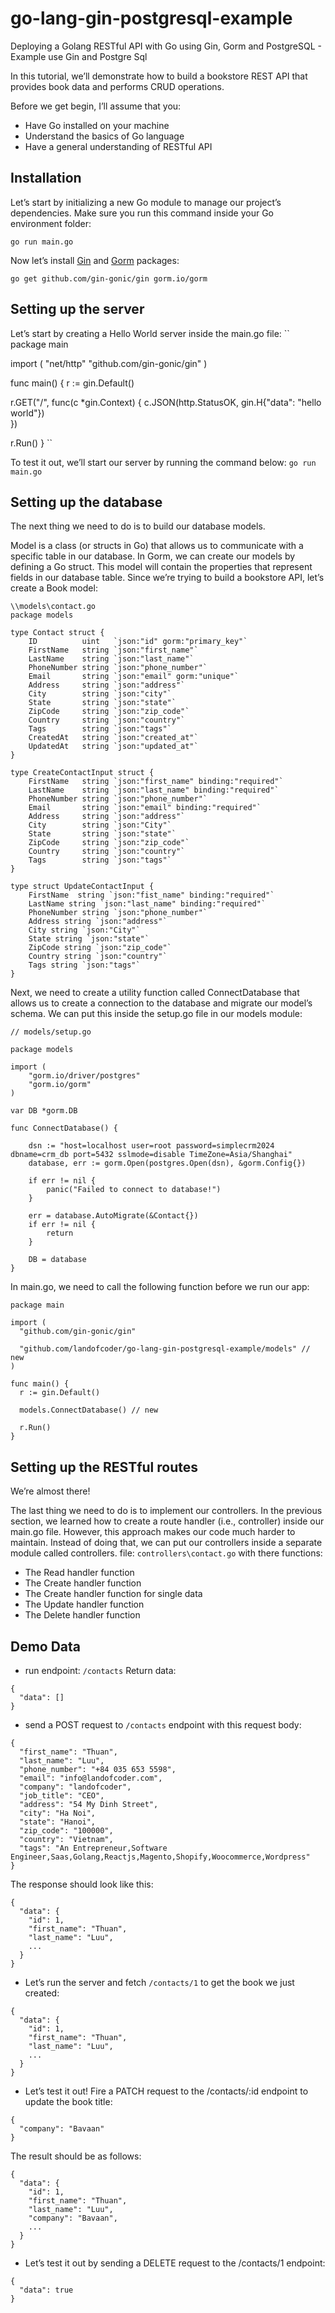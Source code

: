 # go-lang-gin-postgresql-example
Deploying a Golang RESTful API with Go using Gin, Gorm and PostgreSQL - Example use Gin and Postgre Sql

In this tutorial, we’ll demonstrate how to build a bookstore REST API that provides book data and performs CRUD operations.

Before we get begin, I’ll assume that you:

- Have Go installed on your machine
- Understand the basics of Go language
- Have a general understanding of RESTful API

## Installation

Let’s start by initializing a new Go module to manage our project’s dependencies. 
Make sure you run this command inside your Go environment folder:

``go run main.go``

Now let’s install [Gin](https://github.com/gin-gonic/gin) and [Gorm](https://github.com/jinzhu/gorm) packages:

``go get github.com/gin-gonic/gin gorm.io/gorm``

## Setting up the server

Let’s start by creating a Hello World server inside the main.go file:
``
package main

import (
  "net/http"
  "github.com/gin-gonic/gin"
)

func main() {
  r := gin.Default()

  r.GET("/", func(c *gin.Context) {
    c.JSON(http.StatusOK, gin.H{"data": "hello world"})    
  })

  r.Run()
}
``

To test it out, we’ll start our server by running the command below:
``go run main.go``

## Setting up the database

The next thing we need to do is to build our database models.

Model is a class (or structs in Go) that allows us to communicate with a specific table in our database. In Gorm, we can create our models by defining a Go struct. This model will contain the properties that represent fields in our database table. Since we’re trying to build a bookstore API, let’s create a Book model:

```
\\models\contact.go
package models

type Contact struct {
	ID          uint   `json:"id" gorm:"primary_key"`
	FirstName   string `json:"first_name"`
	LastName    string `json:"last_name"`
	PhoneNumber string `json:"phone_number"`
	Email       string `json:"email" gorm:"unique"`
	Address     string `json:"address"`
	City        string `json:"city"`
	State       string `json:"state"`
	ZipCode     string `json:"zip_code"`
	Country     string `json:"country"`
	Tags        string `json:"tags"`
	CreatedAt   string `json:"created_at"`
	UpdatedAt   string `json:"updated_at"`
}

type CreateContactInput struct {
	FirstName   string `json:"first_name" binding:"required"`
	LastName    string `json:"last_name" binding:"required"`
	PhoneNumber string `json:"phone_number"`
	Email       string `json:"email" binding:"required"`
	Address     string `json:"address"`
	City        string `json:"City"`
	State       string `json:"state"`
	ZipCode     string `json:"zip_code"`
	Country     string `json:"country"`
	Tags        string `json:"tags"`
}

type struct UpdateContactInput {
	FirstName  string `json:"fist_name" binding:"required"`
	LastName string `json:"last_name" binding:"required"`
	PhoneNumber string `json:"phone_number"`
	Address string `json:"address"`
	City string `json:"City"`
	State string `json:"state"`
	ZipCode string `json:"zip_code"`
	Country string `json:"country"`
	Tags string `json:"tags"`
}

```

Next, we need to create a utility function called ConnectDatabase that allows us to create a connection to the database and migrate our model’s schema. 
We can put this inside the setup.go file in our models module:

```
// models/setup.go

package models

import (
	"gorm.io/driver/postgres"
	"gorm.io/gorm"
)

var DB *gorm.DB

func ConnectDatabase() {

	dsn := "host=localhost user=root password=simplecrm2024 dbname=crm_db port=5432 sslmode=disable TimeZone=Asia/Shanghai"
	database, err := gorm.Open(postgres.Open(dsn), &gorm.Config{})

	if err != nil {
		panic("Failed to connect to database!")
	}

	err = database.AutoMigrate(&Contact{})
	if err != nil {
		return
	}

	DB = database
}

```

In main.go, we need to call the following function before we run our app:
```
package main

import (
  "github.com/gin-gonic/gin"

  "github.com/landofcoder/go-lang-gin-postgresql-example/models" // new
)

func main() {
  r := gin.Default()

  models.ConnectDatabase() // new

  r.Run()
}
```

## Setting up the RESTful routes

We’re almost there!

The last thing we need to do is to implement our controllers. In the previous section, we learned how to create a route handler (i.e., controller) inside our main.go file. 
However, this approach makes our code much harder to maintain. 
Instead of doing that, we can put our controllers inside a separate module called controllers.
file: ``controllers\contact.go`` with there functions:

- The Read handler function
- The Create handler function
- The Create handler function for single data
- The Update handler function
- The Delete handler function

## Demo Data

- run endpoint: ``/contacts``
Return data:
```
{
  "data": []
}
```
- send a POST request to ``/contacts`` endpoint with this request body:

```
{
  "first_name": "Thuan",
  "last_name": "Luu",
  "phone_number": "+84 035 653 5598",
  "email": "info@landofcoder.com",
  "company": "landofcoder",
  "job_title": "CEO",
  "address": "54 My Dinh Street",
  "city": "Ha Noi",
  "state": "Hanoi",
  "zip_code": "100000",
  "country": "Vietnam",
  "tags": "An Entrepreneur,Software Engineer,Saas,Golang,Reactjs,Magento,Shopify,Woocommerce,Wordpress"
}
```

The response should look like this:
```
{
  "data": {
    "id": 1,
    "first_name": "Thuan",
    "last_name": "Luu",
    ...
  }
}
```

- Let’s run the server and fetch ``/contacts/1`` to get the book we just created:

```
{
  "data": {
    "id": 1,
    "first_name": "Thuan",
    "last_name": "Luu",
    ...
  }
}
```

- Let’s test it out! Fire a PATCH request to the /contacts/:id endpoint to update the book title:

```
{
  "company": "Bavaan"
}
```

The result should be as follows:
```
{
  "data": {
    "id": 1,
    "first_name": "Thuan",
    "last_name": "Luu",
    "company": "Bavaan",
    ...
  }
}
```

- Let’s test it out by sending a DELETE request to the /contacts/1 endpoint:

```
{
  "data": true
}
```